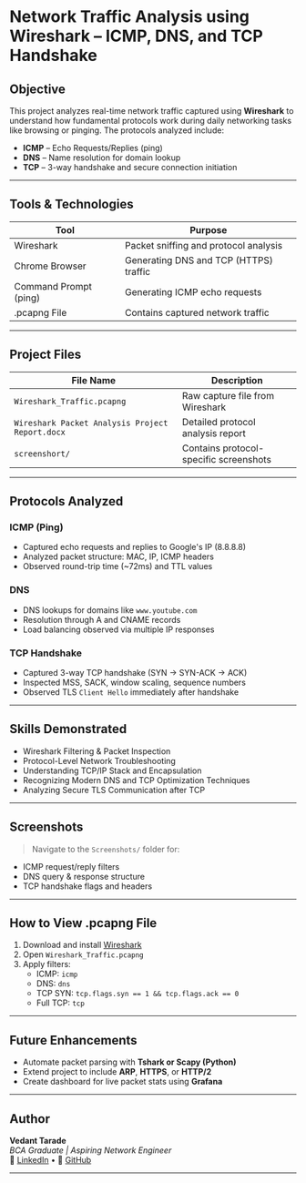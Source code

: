 # Network Traffic Analysis using Wireshark – ICMP, DNS, and TCP Handshake

## Objective
This project analyzes real-time network traffic captured using **Wireshark** to understand how fundamental protocols work during daily networking tasks like browsing or pinging. The protocols analyzed include:

- **ICMP** – Echo Requests/Replies (ping)
- **DNS** – Name resolution for domain lookup
- **TCP** – 3-way handshake and secure connection initiation

---

## Tools & Technologies

| Tool                | Purpose                                   |
|---------------------|-------------------------------------------|
| Wireshark           | Packet sniffing and protocol analysis     |
| Chrome Browser      | Generating DNS and TCP (HTTPS) traffic    |
| Command Prompt (ping)| Generating ICMP echo requests             |
| .pcapng File        | Contains captured network traffic         |

---

## Project Files

| File Name                                       | Description                              |
|-------------------------------------------------|------------------------------------------|
| `Wireshark_Traffic.pcapng`                      | Raw capture file from Wireshark          |
| `Wireshark Packet Analysis Project Report.docx` | Detailed protocol analysis report        |
| `screenshort/`                                  | Contains protocol-specific screenshots   |

---

## Protocols Analyzed

###  ICMP (Ping)
- Captured echo requests and replies to Google's IP (8.8.8.8)
- Analyzed packet structure: MAC, IP, ICMP headers
- Observed round-trip time (~72ms) and TTL values

###  DNS
- DNS lookups for domains like `www.youtube.com`
- Resolution through A and CNAME records
- Load balancing observed via multiple IP responses

### TCP Handshake
- Captured 3-way TCP handshake (SYN → SYN-ACK → ACK)
- Inspected MSS, SACK, window scaling, sequence numbers
- Observed TLS `Client Hello` immediately after handshake

---

## Skills Demonstrated

- Wireshark Filtering & Packet Inspection
- Protocol-Level Network Troubleshooting
- Understanding TCP/IP Stack and Encapsulation
- Recognizing Modern DNS and TCP Optimization Techniques
- Analyzing Secure TLS Communication after TCP

---

## Screenshots

> Navigate to the `Screenshots/` folder for:
- ICMP request/reply filters
- DNS query & response structure
- TCP handshake flags and headers

---

##  How to View .pcapng File

1. Download and install [Wireshark](https://www.wireshark.org/download.html)
2. Open `Wireshark_Traffic.pcapng`
3. Apply filters:
   - ICMP: `icmp`
   - DNS: `dns`
   - TCP SYN: `tcp.flags.syn == 1 && tcp.flags.ack == 0`
   - Full TCP: `tcp`

---

## Future Enhancements

- Automate packet parsing with **Tshark or Scapy (Python)**
- Extend project to include **ARP**, **HTTPS**, or **HTTP/2**
- Create dashboard for live packet stats using **Grafana**

---

##  Author

**Vedant Tarade**  
_BCA Graduate | Aspiring Network Engineer_  
🔗 [LinkedIn](#) • 🔗 [GitHub](https://github.com/vedant-tarade)

---
